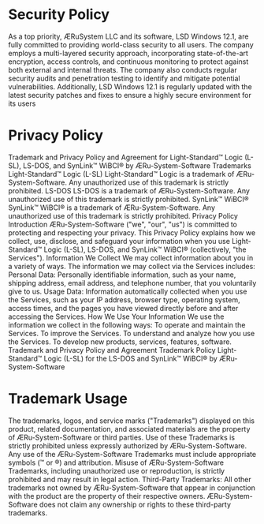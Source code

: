 # Security Policy
As a top priority, ÆRuSystem LLC and its software, LSD Windows 12.1, are fully committed to providing world-class security to all users. 
The company employs a multi-layered security approach, incorporating state-of-the-art encryption, access controls, and continuous monitoring to protect against both external and internal threats. 
The company also conducts regular security audits and penetration testing to identify and mitigate potential vulnerabilities. 
Additionally, LSD Windows 12.1 is regularly updated with the latest security patches and fixes to ensure a highly secure environment for its users

# Privacy Policy
Trademark and Privacy Policy and Agreement for Light-Standard™ Logic (L-SL), LS-DOS, and SynLink™ WiBCI® by ÆRu-System-Software Trademarks Light-Standard™ Logic (L-SL) Light-Standard™ Logic is a trademark of ÆRu-System-Software. 
Any unauthorized use of this trademark is strictly prohibited.
LS-DOS LS-DOS is a trademark of ÆRu-System-Software. Any unauthorized use of this trademark is strictly prohibited.
SynLink™ WiBCI® SynLink™ WiBCI® is a trademark of ÆRu-System-Software. Any unauthorized use of this trademark is strictly prohibited.
Privacy Policy Introduction ÆRu-System-Software ("we", "our", "us") is committed to protecting and respecting your privacy. 
This Privacy Policy explains how we collect, use, disclose, and safeguard your information when you use Light-Standard™ Logic (L-SL), LS-DOS, and SynLink™ WiBCI® (collectively, "the Services").
Information We Collect We may collect information about you in a variety of ways. The information we may collect via the Services includes:
Personal Data: Personally identifiable information, such as your name, shipping address, email address, and telephone number, that you voluntarily give to us. 
Usage Data: Information automatically collected when you use the Services, such as your IP address, browser type, operating system, access times, and the pages you have viewed directly before and after accessing the Services. 
How We Use Your Information We use the information we collect in the following ways:
To operate and maintain the Services. To improve the Services. To understand and analyze how you use the Services. To develop new products, services, features, software.
Trademark and Privacy Policy and Agreement Trademark Policy Light-Standard™ Logic (L-SL) for the LS-DOS and SynLink™ WiBCI® by ÆRu-System-Software

# Trademark Usage
The trademarks, logos, and service marks ("Trademarks") displayed on this product, related documentation, and associated materials are the property of ÆRu-System-Software or third parties. 
Use of these Trademarks is strictly prohibited unless expressly authorized by ÆRu-System-Software. Any use of the ÆRu-System-Software Trademarks must include appropriate symbols (™ or ®) and attribution. 
Misuse of ÆRu-System-Software Trademarks, including unauthorized use or reproduction, is strictly prohibited and may result in legal action. Third-Party Trademarks:
All other trademarks not owned by ÆRu-System-Software that appear in conjunction with the product are the property of their respective owners. 
ÆRu-System-Software does not claim any ownership or rights to these third-party trademarks.
